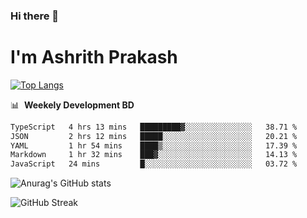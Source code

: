 ### Hi there 👋
# I'm Ashrith Prakash

[![Top Langs](https://github-readme-stats.vercel.app/api/top-langs/?username=xxcheckmatexx&count_private=true&include_all_commits=true&show_icons=true&line_height=20&title_color=FFFFFF&icon_color=FFFFFF&text_color=FFFFFF&bg_color=0D1117&langs_count=8)](https://github.com/anuraghazra/github-readme-stats)

📊 &nbsp;**Weekely Development BD**

<!--START_SECTION:waka-->

```txt
TypeScript   4 hrs 13 mins   █████████▓░░░░░░░░░░░░░░░   38.71 %
JSON         2 hrs 12 mins   █████░░░░░░░░░░░░░░░░░░░░   20.21 %
YAML         1 hr 54 mins    ████▒░░░░░░░░░░░░░░░░░░░░   17.39 %
Markdown     1 hr 32 mins    ███▓░░░░░░░░░░░░░░░░░░░░░   14.13 %
JavaScript   24 mins         █░░░░░░░░░░░░░░░░░░░░░░░░   03.72 %
```

<!--END_SECTION:waka-->

![Anurag's GitHub stats](https://github-readme-stats.vercel.app/api?username=xxcheckmatexx&count_private=true&show_icons=true&theme=merko)  

![GitHub Streak](http://github-readme-streak-stats.herokuapp.com?user=xxcheckmatexx&theme=merko&hide_border=true&date_format=M%20j%5B%2C%20Y%5D&fire=DD0E0B)
<br/>
